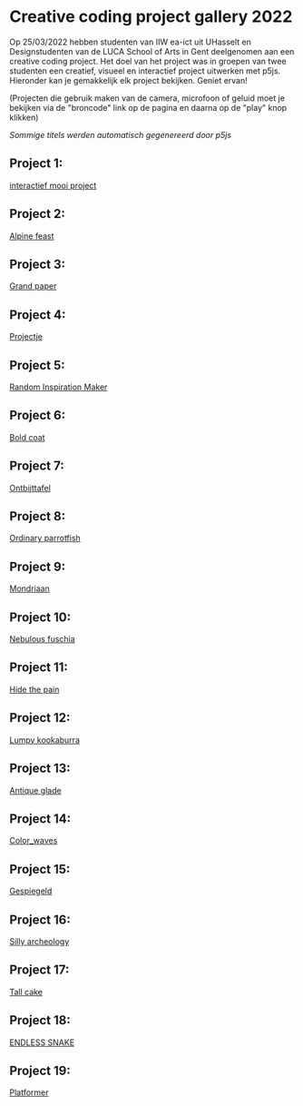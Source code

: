 # Creative coding project gallery 2022

Op 25/03/2022 hebben studenten van IIW ea-ict uit UHasselt en Designstudenten van de LUCA School of Arts in Gent deelgenomen aan een creative coding project. Het doel van het project was in groepen van twee studenten een creatief, visueel en interactief project uitwerken met p5js. Hieronder kan je gemakkelijk elk project bekijken.
Geniet ervan!

(Projecten die gebruik maken van de camera, microfoon of geluid moet je bekijken via de "broncode" link op de pagina en daarna op de "play" knop klikken)

*Sommige titels werden automatisch gegenereerd door p5js*

## Project 1:
[interactief mooi project](https://arneduyver.github.io/creative-coding/project1)

## Project 2:
[Alpine feast](https://arneduyver.github.io/creative-coding/project2)

## Project 3:
[Grand paper](https://arneduyver.github.io/creative-coding/project3)

## Project 4:
[Projectje](https://arneduyver.github.io/creative-coding/project4)

## Project 5:
[Random Inspiration Maker](https://arneduyver.github.io/creative-coding/project5)

## Project 6:
[Bold coat](https://arneduyver.github.io/creative-coding/project6)

## Project 7:
[Ontbijttafel](https://arneduyver.github.io/creative-coding/project7)

## Project 8:
[Ordinary parrotfish](https://arneduyver.github.io/creative-coding/project8)

## Project 9:
[Mondriaan](https://arneduyver.github.io/creative-coding/project9)

## Project 10:
[Nebulous fuschia](https://arneduyver.github.io/creative-coding/project10)

## Project 11:
[Hide the pain](https://arneduyver.github.io/creative-coding/project11)

## Project 12:
[Lumpy kookaburra](https://arneduyver.github.io/creative-coding/project12)

## Project 13:
[Antique glade](https://arneduyver.github.io/creative-coding/project13)

## Project 14:
[Color_waves](https://arneduyver.github.io/creative-coding/project14)

## Project 15:
[Gespiegeld](https://arneduyver.github.io/creative-coding/project15)

## Project 16:
[Silly archeology](https://arneduyver.github.io/creative-coding/project16)

## Project 17:
[Tall cake](https://arneduyver.github.io/creative-coding/project17)

## Project 18:
[ENDLESS SNAKE](https://arneduyver.github.io/creative-coding/project18)

## Project 19:
[Platformer](https://arneduyver.github.io/creative-coding/project19)


